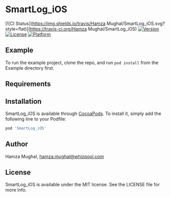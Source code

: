 # SmartLog_iOS

[![CI Status](https://img.shields.io/travis/Hamza Mughal/SmartLog_iOS.svg?style=flat)](https://travis-ci.org/Hamza Mughal/SmartLog_iOS)
[![Version](https://img.shields.io/cocoapods/v/SmartLog_iOS.svg?style=flat)](https://cocoapods.org/pods/SmartLog_iOS)
[![License](https://img.shields.io/cocoapods/l/SmartLog_iOS.svg?style=flat)](https://cocoapods.org/pods/SmartLog_iOS)
[![Platform](https://img.shields.io/cocoapods/p/SmartLog_iOS.svg?style=flat)](https://cocoapods.org/pods/SmartLog_iOS)

## Example

To run the example project, clone the repo, and run `pod install` from the Example directory first.

## Requirements

## Installation

SmartLog_iOS is available through [CocoaPods](https://cocoapods.org). To install
it, simply add the following line to your Podfile:

```ruby
pod 'SmartLog_iOS'
```

## Author

Hamza Mughal, hamza.mughal@whizpool.com

## License

SmartLog_iOS is available under the MIT license. See the LICENSE file for more info.
